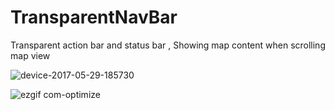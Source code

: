 # TransparentNavBar
Transparent action bar and status bar , Showing map content when scrolling map view

![device-2017-05-29-185730](https://cloud.githubusercontent.com/assets/4619855/26552356/6383fe34-44a4-11e7-917a-e60f71f291a6.png)

![ezgif com-optimize](https://cloud.githubusercontent.com/assets/4619855/26552516/1c880754-44a5-11e7-9a78-1cb47c66a609.gif)
